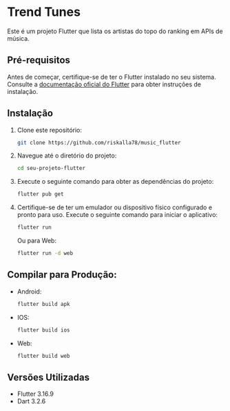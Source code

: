 # Trend Tunes

Este é um projeto Flutter que lista os artistas do topo do ranking em APIs de música.

## Pré-requisitos

Antes de começar, certifique-se de ter o Flutter instalado no seu sistema. Consulte a [documentação oficial do Flutter](https://flutter.dev/docs/get-started/install) para obter instruções de instalação.

## Instalação

1. Clone este repositório:
   ```bash
   git clone https://github.com/riskalla78/music_flutter
   ```
2. Navegue até o diretório do projeto:
   ```bash
   cd seu-projeto-flutter
   ```
3. Execute o seguinte comando para obter as dependências do projeto:
   ```bash
   flutter pub get
   ```
4. Certifique-se de ter um emulador ou dispositivo físico configurado e pronto para uso. Execute o seguinte comando para iniciar o aplicativo:
   ```bash
   flutter run
   ```
   Ou para Web:
   ```bash
   flutter run -d web
   ```

## Compilar para Produção:

- Android:
  ```bash
  flutter build apk
  ```
- IOS:
  ```bash
  flutter build ios
  ```
- Web:
  ```bash
  flutter build web
  ```

## Versões Utilizadas

- Flutter 3.16.9
- Dart 3.2.6
